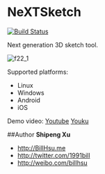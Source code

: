 NeXTSketch
========

[![Build Status](https://travis-ci.org/billhsu/NeXTSketch.png)](https://travis-ci.org/billhsu/NeXTSketch)

Next generation 3D sketch tool.

![f22_1](https://github.com/billhsu/NeXTSketch/raw/master/doc/f22_1.png)


Supported platforms:
 * Linux
 * Windows
 * Android
 * iOS
 

Demo video: [Youtube](https://www.youtube.com/watch?v=LXAcakVGCuI) [Youku](http://v.youku.com/v_show/id_XNjY1ODY2MjY4.html)


##Author
**Shipeng Xu**

+ http://BillHsu.me
+ http://twitter.com/1991bill
+ http://weibo.com/billhsu
